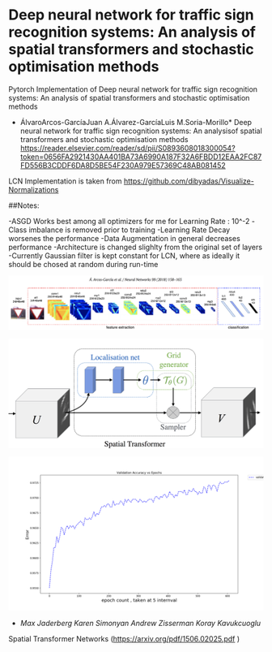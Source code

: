# Deep neural network for traffic sign recognition systems: An analysis of spatial transformers and stochastic optimisation methods

Pytorch Implementation of Deep neural network for traffic sign recognition systems: An analysis of spatial transformers and stochastic optimisation methods


* ÁlvaroArcos-GarcíaJuan A.Álvarez-GarcíaLuis M.Soria-Morillo*
Deep neural network for traffic sign recognition systems: An analysisof spatial transformers and stochastic optimisation methods  
https://reader.elsevier.com/reader/sd/pii/S0893608018300054?token=0656FA2921430AA401BA73A6990A187F32A6FBDD12EAA2FC87FD556B3CDDF6DA8D5BE54F230A979E57369C48AB081452



LCN Implementation is taken from https://github.com/dibyadas/Visualize-Normalizations

##Notes:

-ASGD Works best among all optimizers for me for Learning Rate : 10^-2 
-Class imbalance is removed prior to training 
-Learning Rate Decay worsenes the performance 
-Data Augmentation in general decreases performance
-Architecture is changed slighlty from the  original set of layers
-Currently Gaussian filter is kept constant for LCN, where as ideally it should be chosed at random during run-time 


![Main Architecture](https://github.com/ppriyank/Deep-neural-network-for-traffic-sign-recognition-systems/blob/master/Main%20Architecture.png)


![Spatial Network](https://github.com/ppriyank/Deep-neural-network-for-traffic-sign-recognition-systems/blob/master/Spatial%20Network.png)


![Validation Error](https://github.com/ppriyank/Deep-neural-network-for-traffic-sign-recognition-systems/blob/master/validation2.png)











- *Max Jaderberg Karen Simonyan Andrew Zisserman Koray Kavukcuoglu* 

Spatial Transformer Networks 
(https://arxiv.org/pdf/1506.02025.pdf
)
